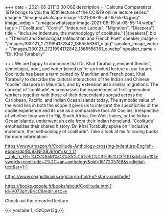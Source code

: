 +++
date = 2021-06-21T13:30:00Z
description = "Calcutta Comparatists 1919 brings to you the 85th lecture of the CC1919 online lecture series."
image = "/images/whatsapp-image-2021-06-19-at-05-55-14.jpeg"
image_webp = "/images/whatsapp-image-2021-06-19-at-05-55-14.webp"
tags = ["Coolitude", "Coolie", "Indetured Labour", "Migration", "Diaspora"]
title = "Inclusive indenture, the methodology of coolitude."
[[speakers]]
bio = "Theorist and Semiologist,\nMauritian and French Poet"
speaker_image = "/images/330121_2721994172842_1865556361_o.jpg"
speaker_image_webp = "/images/330121_2721994172842_1865556361_o.webp"
speaker_name = "Dr. Khal Torabully"

+++
We are happy to announce that Dr. Khal Torabully, eminent theorist, semiologist, poet, and writer joined us for an invited lecture at our forum. Coolitude has been a term coined by Mauritian and French poet, Khal Torabully to describe the cultural interactions of the Indian and Chinese "coolie" diaspora in Mauritius, and by extension also similar migrations. The concept of 'coolitude' encompasses the experiences of first-generation workers together with those of their descendants spread across the Caribbean, Pacific, and Indian Ocean islands today. The symbolic value of the word lies in both the scope it gives us to interpret the specificities of the coolie experience and its use as a comparative tool. All Coolies, irrespective of whether they went to Fiji, South Africa, the West Indies, or the Indian Ocean islands, underwent an exile from their Indian homeland. 'Coolitude' emphasizes their shared history. Dr. Khal Torabully spoke on "Inclusive indenture, the methodology of coolitude". Take a look at his following books for more information:

https://www.amazon.fr/Coolitude-Anthology-crossing-indenture-English-ebook/dp/B08ZNFXBJB/ref=sr_1_1?__mk_fr_FR=%C3%85M%C3%85%C5%BD%C3%95%C3%91&dchild=1&keywords=coolitude+2%2C+an+anthology&qid=1617205768&s=digital-text&sr=1-1

https://www.seagullbooks.org/cargo-hold-of-stars-coolitude/

https://books.google.fr/books/about/Coolitude.html?id=V073gYvBrlcC&redir_esc=y

Check out the recorded lecture

{{< youtube 1_-5zCpw13g>}}